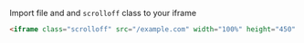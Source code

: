 Import file and and `scrolloff` class to your iframe

```html
<iframe class="scrolloff" src="/example.com" width="100%" height="450" frameborder="0" style="border:0"></iframe>
```
